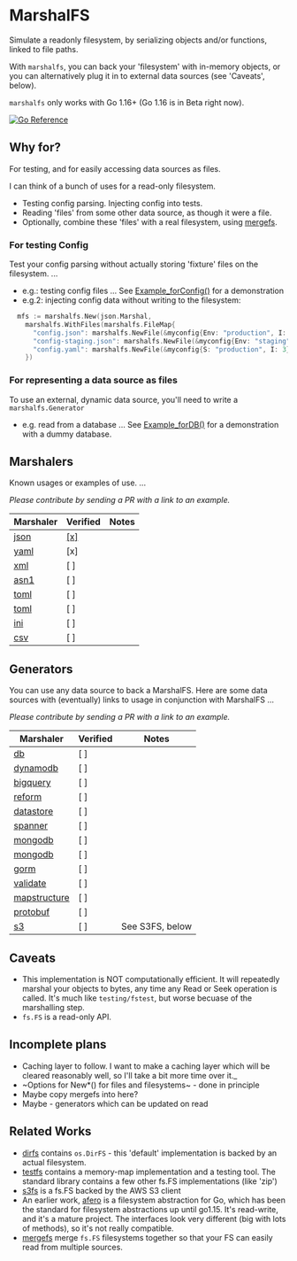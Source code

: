 # MarshalFS

Simulate a readonly filesystem, by serializing objects and/or functions, linked to file paths.

With `marshalfs`, you can back your 'filesystem' with in-memory objects, or you can alternatively plug it in to external data sources (see 'Caveats', below).

`marshalfs` only works with Go 1.16+ (Go 1.16 is in Beta right now).

[![Go Reference](https://pkg.go.dev/badge/github.com/laher/marshalfs.svg)](https://pkg.go.dev/github.com/laher/marshalfs)

## Why for?

For testing, and for easily accessing data sources as files.

I can think of a bunch of uses for a read-only filesystem.

 * Testing config parsing. Injecting config into tests.
 * Reading 'files' from some other data source, as though it were a file.
  * Optionally, combine these 'files' with a real filesystem, using [mergefs](https://github.com/laher/mergefs).

### For testing Config

Test your config parsing without actually storing 'fixture' files on the filesystem. ...

 * e.g.: testing config files ... See [Example_forConfig()](./example_config_test.go) for a demonstration
 * e.g.2: injecting config data without writing to the filesystem:

```go
  mfs := marshalfs.New(json.Marshal,
    marshalfs.WithFiles(marshalfs.FileMap{
      "config.json": marshalfs.NewFile(&myconfig{Env: "production", I: 3}),
      "config-staging.json": marshalfs.NewFile(&myconfig{Env: "staging", I: 2}),
      "config.yaml": marshalfs.NewFile(&myconfig{S: "production", I: 3}, marshalfs.WithCustomMarshaler(yaml.Marshal)),
    })
```

### For representing a data source as files

To use an external, dynamic data source, you'll need to write a `marshalfs.Generator`

 * e.g. read from a database ... See [Example_forDB()](./example_db_test.go) for a demonstration with a dummy database.

## Marshalers

Known usages or examples of use. ...

_Please contribute by sending a PR with a link to an example._

| Marshaler | Verified | Notes |
|-----------|----------|-------|
| [json](https://godoc.org/encoding/json) | [[x]](./example_config_test.go) | |
| [yaml](https://godoc.org/gopkg.in/yaml.v2) | [x] | |
| [xml](https://godoc.org/encoding/xml) | [ ] | |
| [asn1](https://godoc.org/encoding/asn1) | [ ] | |
| [toml](https://pkg.go.dev/github.com/pelletier/go-toml) | [ ] | |
| [toml](https://github.com/BurntSushi/toml) | [ ] | |
| [ini](https://github.com/go-ini/ini) | [ ] | |
| [csv](https://pkg.go.dev/github.com/jszwec/csvutil) | [ ] | |

## Generators

You can use any data source to back a MarshalFS. Here are some data sources with (eventually) links to usage in conjunction with MarshalFS ...

_Please contribute by sending a PR with a link to an example._

| Marshaler | Verified | Notes |
|-----------|----------|-------|
| [db](https://github.com/jmoiron/sqlx) | [ ] | |
| [dynamodb](https://docs.aws.amazon.com/sdk-for-go/api/service/dynamodb/dynamodbattribute/#Marshal) | [ ] | |
| [bigquery](https://godoc.org/cloud.google.com/go/bigquery) | [ ] | |
| [reform](https://godoc.org/gopkg.in/reform.v1) | [ ] | |
| [datastore](https://godoc.org/cloud.google.com/go/datastore) | [ ] | |
| [spanner](https://godoc.org/cloud.google.com/go/spanner) | [ ] | |
| [mongodb](https://godoc.org/labix.org/v2/mgo/bson) | [ ] | |
| [mongodb](https://godoc.org/go.mongodb.org/mongo-driver/bson/bsoncodec) | [ ] | |
| [gorm](https://godoc.org/github.com/jinzhu/gorm) | [ ] | |
| [validate](https://github.com/go-playground/validator) | [ ] | |
| [mapstructure](https://godoc.org/github.com/mitchellh/mapstructure) | [ ] | |
| [protobuf](https://github.com/golang/protobuf) | [ ] | |
| [s3](https://pkg.go.dev/github.com/aws/aws-sdk-go/service/s3) | [ ] | See S3FS, below |

## Caveats

 * This implementation is NOT computationally efficient. It will repeatedly marshal your objects to bytes, any time any Read or Seek operation is called. It's much like `testing/fstest`, but worse becuase of the marshalling step.
 * `fs.FS` is a read-only API.

## Incomplete plans

 * Caching layer to follow. I want to make a caching layer which will be cleared reasonably well, so I'll take a bit more time over it._
 * ~Options for New*() for files and filesystems~ - done in principle
 * Maybe copy mergefs into here?
 * Maybe - generators which can be updated on read

## Related Works

 * [dirfs](https://tip.golang.org/pkg/os/) contains `os.DirFS` - this 'default' implementation is backed by an actual filesystem.
 * [testfs](https://tip.golang.org/pkg/testing/fstest/) contains a memory-map implementation and a testing tool. The standard library contains a few other fs.FS implementations (like 'zip')
 * [s3fs](https://github.com/jszwec/s3fs) is a fs.FS backed by the AWS S3 client
 * An earlier work, [afero](https://github.com/spf13/afero) is a filesystem abstraction for Go, which has been the standard for filesystem abstractions up until go1.15. It's read-write, and it's a mature project. The interfaces look very different (big with lots of methods), so it's not really compatible.
 * [mergefs](https://github.com/laher/mergefs) merge `fs.FS` filesystems together so that your FS can easily read from multiple sources.
